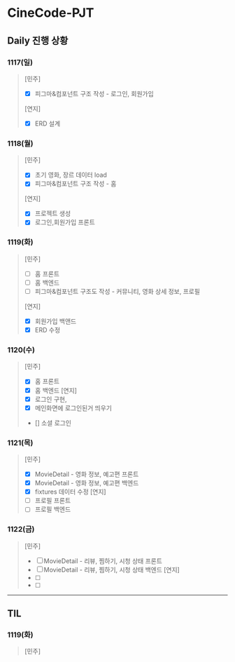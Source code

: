 # CineCode-PJT

## Daily 진행 상황
### 1117(일) 
>[민주]
>- [X] 피그마&컴포넌트 구조 작성 - 로그인, 회원가입
>
>[연지]
>- [x] ERD 설계

### 1118(월)
>[민주]
>- [X] 초기 영화, 장르 데이터 load
>- [X] 피그마&컴포넌트 구조 작성 - 홈
>
>[연지]
>- [X] 프로젝트 생성
>- [X] 로그인,회원가입 프론트

### 1119(화)
>[민주]
>- [ ] 홈 프론트
>- [ ] 홈 백엔드
>- [ ] 피그마&컴포넌트 구조도 작성 - 커뮤니티, 영화 상세 정보, 프로필
>
>[연지]
>- [X] 회원가입 백앤드
>- [X] ERD 수정

### 1120(수)
>[민주]
>- [X] 홈 프론트
>- [X] 홈 백엔드
>[연지]
>- [X] 로그인 구현, 
>- [X]  메인화면에 로그인된거 띄우기
>- []  소셜 로그인


### 1121(목)
>[민주]
>- [X] MovieDetail - 영화 정보, 예고편 프론트
>- [X] MovieDetail - 영화 정보, 예고편 백엔드
>- [X] fixtures 데이터 수정
>[연지]
>- [ ] 프로필 프론트
>- [ ] 프로필 백엔드

### 1122(금)
>[민주]
>- [ ] MovieDetail - 리뷰, 찜하기, 시청 상태 프론트
>- [ ] MovieDetail - 리뷰, 찜하기, 시청 상태 백엔드
>[연지]
>- [ ]
>- [ ]

---

## TIL
### 1119(화)
>[민주]
>